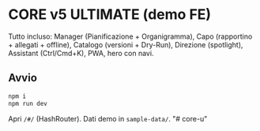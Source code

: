 # CORE v5 ULTIMATE (demo FE)
Tutto incluso: Manager (Pianificazione + Organigramma), Capo (rapportino + allegati + offline), Catalogo (versioni + Dry-Run), Direzione (spotlight), Assistant (Ctrl/Cmd+K), PWA, hero con navi.

## Avvio
```bash
npm i
npm run dev
```
Apri `/#/` (HashRouter). Dati demo in `sample-data/`.
"# core-u" 
